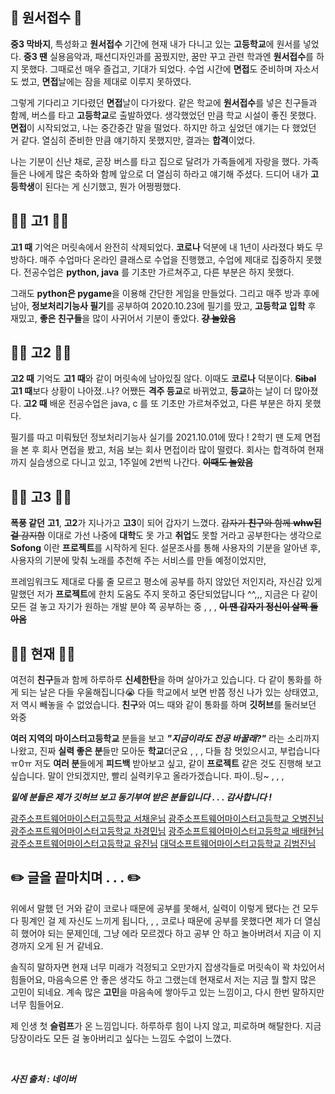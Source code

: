 ## 📝 원서접수 📝
**중3 막바지**, 특성화고 **원서접수** 기간에 현재 내가 다니고 있는 **고등학교**에 원서를 넣었다.
**중3 땐** 실용음악과, 패션디자인과를 꿈꿨지만, 꿈만 꾸고 관련 학과엔 **원서접수**를 하지 못했다.
그때로선 매우 즐겁고, 기대가 되었다. 수업 시간에 **면접**도 준비하며 자소서도 썼고,
**면접**날에는 잠을 제대로 이루지 못하였다.

그렇게 기다리고 기다렸던 **면접**날이 다가왔다. 같은 학교에 **원서접수**를 넣은 친구들과 함께,
버스를 타고 **고등학교**로 출발하였다. 생각했었던 만큼 학교 시설이 좋진 못했다.
**면접**이 시작되었고, 나는 중간중간 말을 떨었다. 하지만 하고 싶었던 얘기는 다 했었던 거 같다.
열심히 준비한 만큼 얘기하지 못했지만, 결과는 **합격**이었다.

나는 기분이 신난 채로, 곧장 버스를 타고 집으로 달려가 가족들에게 자랑을 했다.
가족들은 나에게 많은 축하와 함께 앞으로 더 열심히 하라고 얘기해 주셨다.
드디어 내가 **고등학생**이 된다는 게 신기했고, 뭔가 어쩡쩡했다.
<br>

## 🧑‍💻 고1 🧑‍💻
**고1 때** 기억은 머릿속에서 완전히 삭제되었다. **코로나** 덕분에 내 1년이 사라졌다 봐도 무방하다.
매주 수업마다 온라인 클래스로 수업을 진행했고, 수업에 제대로 집중하지 못했다.
전공수업은 **python, java** 를 기초만 가르쳐주고, 다른 부분은 하지 못했다.

그래도 **python은 pygame**을 이용해 간단한 게임을 만들었다.
그리고 매주 방과 후에 남아, **정보처리기능사 필기**를 공부하여 2020.10.23에 필기를 땄고,
**고등학교 입학** 후 재밌고, **좋은 친구들**을 많이 사귀어서 기분이 좋았다. 
**~~걍 놀았음~~**
<br>

## 🧑‍💻 고2 🧑‍💻
**고2 때** 기억도 **고1 때**와 같이 머릿속에 남아있질 않다. 이때도 **코로나** 덕분이다. **~~Sibal~~**
**고1 때**보다 상황이 나아졌..나? 어쨌든 **격주 등교**로 바뀌었고, **등교**하는 날이 더 많아졌다.
**고2 때** 배운 전공수업은 java, c 를 또 기초만 가르쳐주었고, 다른 부분은 하지 못했다.

필기를 따고 미뤄뒀던 정보처리기능사 실기를 2021.10.01에 땄다 !
2학기 땐 도제 면접을 본 후 회사 면접을 봤고, 처음 보는 회사 면접이라 많이 떨렸다.
회사는 합격하여 현재까지 실습생으로 다니고 있고, 1주일에 2번씩 나간다.
**~~이때도 놀았음~~**
<br>

## 🧑‍💻 고3 🧑‍💻
**폭풍 같던** **고1**, **고2**가 지나가고 **고3**이 되어 갑자기 느꼈다. ~~갑자기 **친구**와 함께 **whw된 걸** 감지함~~
이대로 가선 나중에 **대학**도 못 가고 **취업**도 못할 거라고 공부한다는 생각으로 
**Sofong** 이란 **프로젝트**를 시작하게 된다.
설문조사를 통해 사용자의 기분을 알아낸 후, 사용자의 기분에 맞춰 노래를 추천해 주는 서비스를 
만들 예정이었지만, 

프레임워크도 제대로 다룰 줄 모르고 평소에 공부를 하지 않았던 저인지라, 
자신감 있게 말했던 저가 **프로젝트**에 한치 도움도 주지 못하고 중단되었답니다 ^^,,,
지금은 다 같이 모든 걸 놓고 자기가 원하는 개발 분야 쪽 공부하는 중 , , ,
**~~이 땐 갑자기 정신이 살짝 돌아옴~~**
<br>

## 🧑‍💻 현재 🧑‍💻
여전히 **친구**들과 함께 하루하루 **신세한탄**을 하며 살아가고 있습니다.
다 같이 통화를 하게 되는 날은 다들 우울해집니다😭
다들 학교에서 보면 반쯤 정신 나가 있는 상태였고, 저 역시 빼놓을 수 없었습니다.
**친구**와 여느 때와 같이 통화를 하며 **깃허브**를 둘러보던 와중 

**여러 지역의 마이스터고등학교** 분들을 보고 _**"지금이라도 전공 바꿀래?"**_ 라는 소리까지 나왔고,
진짜 **실력 좋은 분**들만 모아둔 **학교**더군요 , , , 다들 참 멋있으시고, 부럽습니다 ㅠ0ㅠ
저도 **여러 분**들에게 **피드백** 받아보고 싶고, 같이 **프로젝트** 같은 것도 진행해 보고 싶습니다.
말이 안되겠지만, 빨리 실력키우고 올라가겠습니다. 파이..팅~ , , ,

_**밑에 분들은 제가 깃허브 보고 동기부여 받은 분들입니다 . . . 감사합니다 !**_

[광주소프트웨어마이스터고등학교 서채운님](https://github.com/codnstj)
[광주소프트웨어마이스터고등학교 오병진님](https://github.com/sunrabbit123)
[광주소프트웨어마이스터고등학교 차경민님](https://github.com/ckrudals)
[광주소프트웨어마이스터고등학교 배태현님](https://github.com/qoxogus)
[광주소프트웨어마이스터고등학교 유진님](https://github.com/Y00ujin)
[대덕소프트웨어마이스터고등학교 김범진님](https://github.com/softpeanut)
<br>

## ✏️ 글을 끝마치며 . . . ✏️
위에서 말했 던 거와 같이 코로나 때문에 공부를 못해서, 
실력이 이렇게 됐다는 건 모두 다 핑계인 걸 제 자신도 느끼게 됩니다, , , 
코로나 때문에 공부를 못했다면 제가 더 열심히 했어야 되는 문제인데, 
그냥 에라 모르겠다 하고 공부 안 하고 놀아버려서 지금 이 지경까지 오게 된 거 같네요.

솔직히 말하자면 현재 너무 미래가 걱정되고 오만가지 잡생각들로 머릿속이 꽉 차있어서 힘들어요, 
마음속으론 안 좋은 생각도 하고 그랬는데 현재로서 저는 지금 뭘 할지 많은 고민이 되네요. 
계속 많은 **고민**을 마음속에 쌓아두고 있는 느낌이고, 다시 한번 말하지만 너무 힘들어요.

제 인생 첫 **슬럼프**가 온 느낌입니다. 하루하루 힘이 나지 않고, 피로하며 해탈한다.
지금 당장이라도 모든 걸 놓아버리고 싶다는 느낌도 수없이 느꼈다.

<br>

**_사진 출처 : 네이버_**